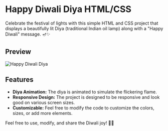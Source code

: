 # Happy Diwali Diya HTML/CSS

Celebrate the festival of lights with this simple HTML and CSS project that displays a beautifully lit Diya (traditional Indian oil lamp) along with a "Happy Diwali" message. 🪔✨

## Preview

![Happy Diwali Diya](demo.png)


## Features

- **Diya Animation:** The diya is animated to simulate the flickering flame.
- **Responsive Design:** The project is designed to be responsive and look good on various screen sizes.
- **Customizable:** Feel free to modify the code to customize the colors, sizes, or add more elements.


Feel free to use, modify, and share the Diwali joy! 🎉🌟
